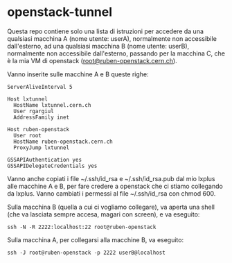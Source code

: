 # openstack-tunnel

Questa repo contiene solo una lista di istruzioni per accedere da una qualsiasi macchina A (nome utente: userA), normalmente non accessibile dall'esterno, ad una qualsiasi macchina B (nome utente: userB), normalmente non accessibile dall'esterno, passando per la macchina C, che è la mia VM di openstack (root@ruben-openstack.cern.ch).

Vanno inserite sulle macchine A e B queste righe:
```
ServerAliveInterval 5

Host lxtunnel
  HostName lxtunnel.cern.ch
  User rgargiul
  AddressFamily inet

Host ruben-openstack
  User root
  HostName ruben-openstack.cern.ch
  ProxyJump lxtunnel

GSSAPIAuthentication yes
GSSAPIDelegateCredentials yes

```

Vanno anche copiati i file ~/.ssh/id_rsa e ~/.ssh/id_rsa.pub dal mio lxplus alle macchine A e B, per fare credere a openstack che ci stiamo collegando da lxplus.
Vanno cambiati i permessi al file ~/.ssh/id_rsa con chmod 600.

Sulla macchina B (quella a cui ci vogliamo collegare), va aperta una shell (che va lasciata sempre accesa, magari con screen), e va eseguito:
```
ssh -N -R 2222:localhost:22 root@ruben-openstack
```

Sulla macchina A, per collegarsi alla macchine B, va eseguito:
```
ssh -J root@ruben-openstack -p 2222 userB@localhost
```

